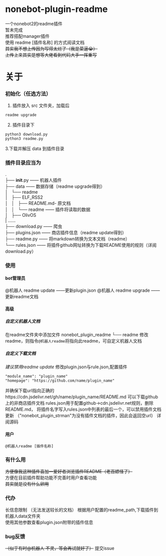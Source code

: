 # nonebot-plugin-readme
一个nonebot2的readme插件  
暂未完成  
推荐搭配manager插件  
使用 readme [插件名称] 的方式阅读文档  
~~其实我不想上传因为写得太烂了（我是菜逼😭）  
上传上来其实是想等大佬看到代码大手一挥重写~~  

# 关于
### 初始化（任选方法）
1. 插件放入 src 文件夹，加载后
```
readme upgrade
```

2. 插件目录下
```
python3 download.py 
python3 readme.py
```
3.下载并解压 data 到插件目录
### 插件目录应当为
.  
├── __init__.py		     —— 机器人插件  
├── data		            —— 数据存储（readme upgrade得到）  
│   └── readme  
│       ├── ELF_RSS2  
│       │   ├── README.md- 原文档  
│       │   └── readme	—— 插件将读取的数据  
│       ├── OlivOS  
|	……  
├── download.py		      —— 爬虫  
├── plugins.json	      —— 商店插件信息（readme update得到）  
├── readme.py		        —— 将markdown转换为文本文档（readme）  
└── rules.json		       —— 将插件github网址转换为下载README使用的规则（详阅download.py） 
### 使用
#### bot管理员
@机器人 readme update	——更新plugin.json
@机器人 readme upgrade	——更新readme文档
#### 高级
##### 自定义机器人文档
在readme文件夹中添加文件
nonebot_plugin_readme
└── readme
修改readme，则指令`@机器人readme`将指向此readme，可自定义机器人文档
##### 自定义下载文档
*建议禁用readme update*
修改plugin.json与rule.json,配置插件
```
"module_name": "plugin_name"
"homepage": "https://github.com/name/plugin_name"
```

并确保下载url指向正确的https://cdn.jsdelivr.net/gh/name/plugin_name/README.md
可以下载github上的非商店插件文档
rules.json用于配置github->cdn.jsdelivr.net规则，删除README.md，
将插件名字写入rules.json中列表的最后一个，可以禁用插件文档更新
（"nonebot_plugin_strman"为没有插件文档的插件，因此会返回空url）
详阅源码
#### 用户
`@机器人readme [插件名称]`

### 有什么用
~~方便像我这种插件喜加一爱好者浏览插件README（老百嫖怪了）~~  
方便在目前插件帮助功能不完善时用户查看功能  
~~其实就是没有什么卵用~~  

### 代办
长信息限制  （无法发送较长的文档）
根据用户配置的readme_path,下载插件到机器人data文件夹  
使用其他参数查看plugin.json附带的插件信息  
### bug反馈
~~（似乎有时@机器人 不灵，等会再试就好了）~~
提交issue
